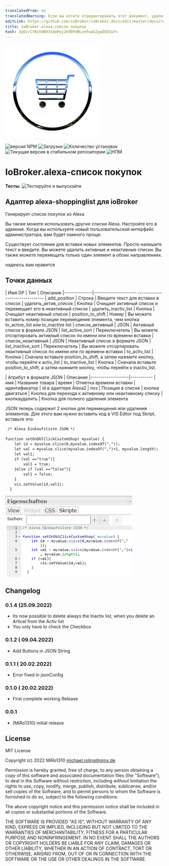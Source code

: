 ```yaml
---
translatedFrom: en
translatedWarning: Если вы хотите отредактировать этот документ, удалите поле «translationFrom», в противном случае этот документ будет снова автоматически переведен
editLink: https://github.com/ioBroker/ioBroker.docs/edit/master/docs/ru/adapterref/iobroker.alexa-shoppinglist/README.md
title: ioBroker.alexa-список покупок
hash: 3qVz/CY8chOWX33amPwj2k0DFmNLonFwaG2gwDGDIwY=
---
```

![Логотип](../../../en/adapterref/iobroker.alexa-shoppinglist/admin/alexa-shoppinglist.png)

![версия NPM](https://img.shields.io/npm/v/iobroker.alexa-shoppinglist.svg)
![Загрузки](https://img.shields.io/npm/dm/iobroker.alexa-shoppinglist.svg)
![Количество установок](https://iobroker.live/badges/alexa-shoppinglist-installed.svg)
![Текущая версия в стабильном репозитории](https://iobroker.live/badges/alexa-shoppinglist-stable.svg)
![НПМ](https://nodei.co/npm/iobroker.alexa-shoppinglist.png?downloads=true)

# IoBroker.alexa-список покупок
**Тесты:** ![Тестируйте и выпускайте](https://github.com/MiRo1310/ioBroker.alexa-shoppinglist/workflows/Test%20and%20Release/badge.svg)

## Адаптер alexa-shoppinglist для ioBroker
Генерирует список покупок из Alexa

Вы также можете использовать другие списки Alexa. Настройте его в админке.
Когда вы используете новый пользовательский интерфейс администратора, вам будет намного проще.

Существует состояние для вставки новых элементов. Просто напишите текст и введите.
Вы можете удалить активные и неактивные списки.
Вы также можете перемещать только один элемент в обоих направлениях.

надеюсь вам нравится

## Точки данных
| Имя DP | Тип | Описание |--------------|--------------------- ------------------------------- | add_position | Строка | Введите текст для вставки в список | удалить_актив_список | Кнопка | Очищает активный список и перемещает его в неактивный список | удалить_inactiv_list | Кнопка | Очищает неактивный список | position_to_shift | Номер | Вы можете вставить номер позиции перемещения элемента, чем кнопка to_active_list или to_inactive list | список_активный | JSON | Активный список в формате JSON | list_active_sort | Переключатель | Вы можете отсортировать активный список по имени или по времени вставки | список_неактивный | JSON | Неактивный список в формате JSON | list_inactive_sort | Переключатель | Вы можете отсортировать неактивный список по имени или по времени вставки | to_activ_list | Кнопка | Сначала вставьте position_to_shift, а затем нажмите кнопку, чтобы перейти к activ_list | to_inactive_list | Кнопка | Сначала вставьте position_to_shift, а затем нажмите кнопку, чтобы перейти к inactiv_list.

| Атрибут в формате JSON | Описание |-------------------|----------- | имя | Название товара | время | Отметка времени вставки | идентификатор | id в адаптере Alexa2 | поз | Позиция в списке | кнопка двигаться | Кнопка для перехода к активному или неактивному списку | кнопкаудалить | Кнопка для полного удаления элемента

JSON теперь содержит 2 кнопки для перемещения или удаления элементов.
Для этого вам нужно вставить код в VIS Editor под Skript, вставьте это:

```
 /* Alexa Einkaufsliste JSON */

function setOnDblClickCustomShop( myvalue) {
    let id = myvalue.slice(0,myvalue.indexOf(","));
    let val = myvalue.slice(myvalue.indexOf(",")+1, myvalue.length);
    let val1;
    if (val =="true"){
        val1 = true;
    }else if (val =="false"){
        val1 = false;
    }
    vis.setValue(id,val1);
  }
  ```

  ![](../../../en/adapterref/iobroker.alexa-shoppinglist/admin/Skript.png)

## Changelog

### 0.1.4 (25.09.2022)
* Its now possible to delete always the Inactiv list, when you delete an Articel from the Activ list
* You only have to check the Checkbox 

### 0.1.2 ( 09.04.2022)
* Add Buttons in JSON String

### 0.1.1 ( 20.02.2022)
* Error fixed in jsonConfig

### 0.1.0 ( 20.02.2022)
* First complete working Release

### 0.0.1 
* (MiRo1310) initial release

## License
MIT License

Copyright (c) 2022 MiRo1310 <michael.roling@gmx.de>

Permission is hereby granted, free of charge, to any person obtaining a copy
of this software and associated documentation files (the "Software"), to deal
in the Software without restriction, including without limitation the rights
to use, copy, modify, merge, publish, distribute, sublicense, and/or sell
copies of the Software, and to permit persons to whom the Software is
furnished to do so, subject to the following conditions:

The above copyright notice and this permission notice shall be included in all
copies or substantial portions of the Software.

THE SOFTWARE IS PROVIDED "AS IS", WITHOUT WARRANTY OF ANY KIND, EXPRESS OR
IMPLIED, INCLUDING BUT NOT LIMITED TO THE WARRANTIES OF MERCHANTABILITY,
FITNESS FOR A PARTICULAR PURPOSE AND NONINFRINGEMENT. IN NO EVENT SHALL THE
AUTHORS OR COPYRIGHT HOLDERS BE LIABLE FOR ANY CLAIM, DAMAGES OR OTHER
LIABILITY, WHETHER IN AN ACTION OF CONTRACT, TORT OR OTHERWISE, ARISING FROM,
OUT OF OR IN CONNECTION WITH THE SOFTWARE OR THE USE OR OTHER DEALINGS IN THE
SOFTWARE.